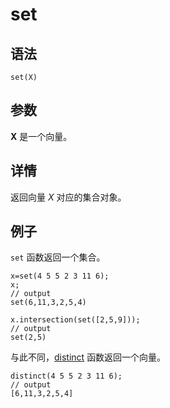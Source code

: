 # set

## 语法

`set(X)`

## 参数

**X** 是一个向量。

## 详情

返回向量 *X* 对应的集合对象。

## 例子

`set` 函数返回一个集合。

```
x=set(4 5 5 2 3 11 6);
x;
// output
set(6,11,3,2,5,4)

x.intersection(set([2,5,9]));
// output
set(2,5)
```

与此不同，[distinct](../d/distinct.md) 函数返回一个向量。

```
distinct(4 5 5 2 3 11 6);
// output
[6,11,3,2,5,4]
```

